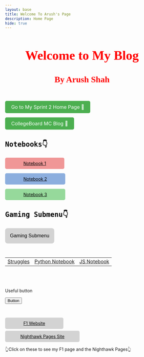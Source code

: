 ```yaml
---
layout: base
title: Welcome To Arush's Page
description: Home Page
hide: true
---
```




<center>
<h1 style="color:red; font-family:'Times New Roman', monospace; font-weight:bold; font-size: 3em;">Welcome to My Blog</h1>
</center>

<center>
<h3 style="color:red; font-family:'Times New Roman', monospace; font-weight:semi bold; font-size: 2em;">By Arush Shah</h3>

</center>

<div style="padding-top: 12px;">
<!-- for more space above button-->
</div>

<a href="sprint2home.html" style="display: inline-block; padding: 10px 20px; font-size: 16px; color: white; background-color: #4CAF50; text-align: center; text-decoration: none; border-radius: 5px;">Go to My Sprint 2 Home Page 🚀</a>

<a href="mcblog.html" style="display: inline-block; padding: 10px 20px; font-size: 16px; color: white; background-color: #4CAF50; text-align: center; text-decoration: none; border-radius: 5px;">CollegeBoard MC Blog 🚀</a>

<h3 style="color:black; font-family:'Calibri', monospace; font-weight:bold; font-size: 1.6em;">Notebooks👇</h3>

<div>

<a href="notebook1" style="display: inline-block; padding: 10px 60px; background-color: #f09797; color: black; text-decoration: underline; border-radius: 5px;">Notebook 1</a>

<a href="notebook2" style="display: inline-block; padding: 10px 60px; background-color: #8caede; color: black; text-decoration: underline; border-radius: 5px;">Notebook 2</a>

<a href="notebook3" style="display: inline-block; padding: 10px 60px; background-color: #96d99b; color: black; text-decoration: underline; border-radius: 5px;">Notebook 3</a>

</div>

<h3 style="color:black; font-family:'Calibri', monospace; font-weight:bold; font-size: 1.6em;">Gaming Submenu👇</h3>
<style>
  .dropdown {
    position: relative;
    display: inline-block;
  }
  .dropdown-content {
    display: none;
    position: absolute;
    background-color: #F9F9F9;
    box-shadow: 0px 8px 16px 0px rgba(0,0,0,0.2);
    min-width: 160px;
    z-index: 1;
  }
  .dropdown-content a {
    color: black;
    padding: 12px 16px;
    text-decoration: none;
    display: block;
    border-radius: 5px;
    margin: 5px;
  }
  .dropdown-content a:hover {
    background-color: #ddd;
  }
  .dropdown:hover .dropdown-content {
    display: block;
  }
  .dropdown:hover .dropdown-button {
    background-color: #3E8E41;
  }
</style>

<div class="dropdown">
  <button class="dropdown-button" style="background-color: #D3D3D3; color: black; padding: 16px; font-size: 16px; border: none; cursor: pointer; border-radius: 8px;">
    Gaming Submenu
  </button>
  <div class="dropdown-content">
    <a href="cookie.html" style="background-color: #f09797; color: white;">Cookie Clicker</a>
    <a href="calculator.html" style="background-color: #8caede; color: white;">Calculator</a>
    <a href="snake.html" style="background-color: #96d99b; color: white;">Snake Game</a>
  </div>
</div>


<!-- notebook buttons -->
<div style="padding-top: 30px;">
<table>
    <tr>
        <td><a href="{{site.baseurl}}/struggle/">Struggles</a></td>
        <td><a href="{{site.baseurl}}/pythonnb/">Python Notebook</a></td>
        <td><a href="{{site.baseurl}}/jsnb/">JS Notebook</a></td>
 </tr>
</table>
</div>
<!-- button code -->




<div style="padding-top: 42px;">
<p>Useful button</p>
<button>Button</button>



<div style="padding-top: 45px;">
<a href="https://www.formula1.com/" style="display: inline-block; padding: 10px 60px; background-color: #D3D3D3; color: black; text-decoration: underline; border-radius: 5px;">F1 Website</a>
<!-- division and first a tag that goes to f1 page. a tag has padding to make it bigger and style(like color and text color, underline, etc) -->
</div>

<div style="padding-top: 6px;">
<a href="https://nighthawkcoders.github.io/portfolio_2025/" style="display: inline-block; padding: 10px 50px; background-color: #D3D3D3; color: black; text-decoration: underline; border-radius: 5px;">Nighthawk Pages Site</a>
<!-- division and second a tag that goes to about page. a tag has padding to make it bigger and style(like color and text color, underline, etc) -->
</div>

<p>👆Click on these to see my F1 page and the Nighthawk Pages👆</p>




<style>
  img {
    position: fixed;
    bottom: 0;
    left: 0;
    width: 120px;
    height: 120px;
    animation: walk 10s linear infinite;
  }
  @keyframes walk {
    from { transform: translateX(-100%); }
    to { transform: translateX(100vw); }
  }
</style>



<script src="https://utteranc.es/client.js"
        repo="arushah2007/arushStudent"
        issue-term="pathname"
        theme="github-dark"
        crossorigin="anonymous"
        async>
    </script> 

    